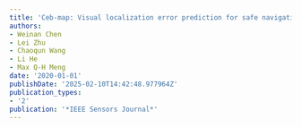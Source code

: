 ```yaml
---
title: 'Ceb-map: Visual localization error prediction for safe navigation'
authors:
- Weinan Chen
- Lei Zhu
- Chaoqun Wang
- Li He
- Max Q-H Meng
date: '2020-01-01'
publishDate: '2025-02-10T14:42:48.977964Z'
publication_types:
- '2'
publication: '*IEEE Sensors Journal*'
---
```

